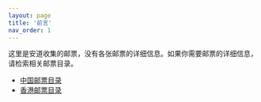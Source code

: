 ```yaml
---
layout: page
title: '前言'
nav_order: 1
---
```


这里是安道收集的邮票，没有各张邮票的详细信息。如果你需要邮票的详细信息，请检索相关邮票目录。

- [中国邮票目录](http://chinesestamps.info/)
- [香港邮票目录](http://www.hkstmp.com/)
